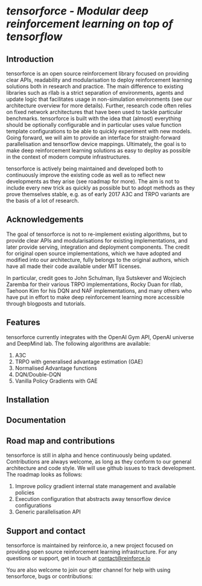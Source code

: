 # *tensorforce - Modular deep reinforcement learning on top of tensorflow*

## Introduction

tensorforce is an open source reinforcement library focused on providing clear APIs, readability and modularisation to deploy 
reinforcement learning solutions both in research and practice. The main difference to existing libraries
such as rllab is a strict separation of environments, agents and update logic that facilitates usage in non-simulation
environments (see our architecture overview for more details). Further, research code often relies on fixed
network architectures that have been used to tackle particular benchmarks. tensorforce is built with the idea
that (almost) everything should be optionally configurable and in particular uses value function template configurations
to be able to quickly experiment with new models. Going forward, we will aim to provide an interface for straight-forward
parallelisation and tensorflow device mappings. Ultimately, the goal is to make deep reinforcement learning
solutions as easy to deploy as possible in the context of modern compute infrastructures.

tensorforce is actively being maintained and developed both to continuously improve the existing code as well as to
reflect new developments as they arise (see roadmap for more). The aim is not to include every new trick as quickly as possible but to
adopt methods as they prove themselves stable, e.g. as of early 2017 A3C and TRPO variants are the basis of a lot
of research.

## Acknowledgements

The goal of tensorforce is not to re-implement existing algorithms, but to provide clear APIs and modularisations for existing implementations,
and later provide serving, integration and deployment components. The credit for original open source implementations, which we have adopted and modified into our architecture, 
fully belongs to the original authors, which have all made their code available under MIT licenses.

In particular, credit goes to John Schulman, Ilya Sutskever and Wojciech Zaremba for their
various TRPO implementations, Rocky Duan for rllab, Taehoon Kim for his DQN and NAF implementations, and many others
who have put in effort to make deep reinforcement learning more accessible through blogposts and 
tutorials.

## Features

tensorforce currently integrates with the OpenAI Gym API, OpenAI universe and DeepMind lab. The following algorithms are available:
1. A3C
2. TRPO with generalised advantage estimation (GAE)
3. Normalised Advantage functions
4. DQN/Double-DQN
5. Vanilla Policy Gradients with GAE

## Installation

## Documentation

## Road map and contributions

tensorforce is still in alpha and hence continuously being updated. Contributions are always welcome, as long as they conform
to our general architecture and code style. We will use github issues to track development. The roadmap looks as follows:

1. Improve policy gradient internal state management and available policies
2. Execution configuration that abstracts away tensorflow device configurations
3. Generic parallelisation API

## Support and contact

tensorforce is maintained by reinforce.io, a new project focused on providing open source reinforcement learning 
infrastructure. For any questions or support, get in touch at contact@reinforce.io

You are also welcome to join our gitter channel for help with using tensorforce, bugs or contributions:





